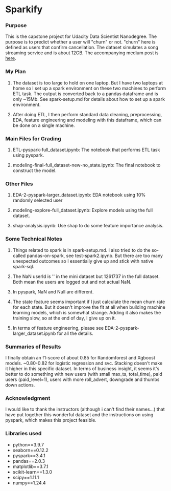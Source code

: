 # Sparkify

### Purpose
This is the capstone project for Udacity Data Scientist Nanodegree. The purpose is to predict whether a user will "churn" or not. "churn" here is defined as users that confirm cancellation. The dataset simulates a song streaming service and is about 12GB. The accompanying medium post is [here](https://medium.com/@mazhitu/sparkify-dataset-to-churn-or-not-bbe7dd868f80). 

### My Plan
1. The dataset is too large to hold on one laptop. But I have two laptops at home so I set up a spark environment on these two machines to perform ETL task. The output is converted back to a pandas dataframe and is only ~15Mb. See spark-setup.md for details about how to set up a spark environment.

2. After doing ETL, I then perform standard data cleaning, preprocessing, EDA, feature engineering and modeling with this dataframe, which can be done on a single machine.

### Main Files for Grading
1. ETL-pyspark-full_dataset.ipynb: The notebook that performs ETL task using pyspark.

2. modeling-final-full_dataset-new-no_state.ipynb: The final notebook to construct the model.

### Other Files
1. EDA-2-pyspark-larger_dataset.ipynb: EDA notebook using 10% randomly selected user

2. modeling-explore-full_dataset.ipynb: Explore models using the full dataset.

3. shap-analysis.ipynb: Use shap to do some feature importance analysis. 

### Some Technical Notes
1. Things related to spark is in spark-setup.md. I also tried to do the so-called pandas-on-spark, see test-spark2.ipynb. But there are too many unexpected outcomes so I essentially give up and stick with native spark-sql.

2. The NaN userId is '' in the mini dataset but 1261737 in the full dataset. Both mean the users are logged out and not actual NaN.

3. In pyspark, NaN and Null are different.

4. The state feature seems important if I just calculate the mean churn rate for each state. But it doesn't improve the fit at all when building machine learning models, which is somewhat strange. Adding it also makes the training slow, so at the end of day, I give up on it.

5. In terms of feature engineering, please see EDA-2-pyspark-larger_dataset.ipynb for all the details.

### Summaries of Results
I finally obtain an f1-score of about 0.85 for Randomforest and Xgboost models. ~0.80-0.82 for logistic regression and svc. Stacking doesn't make it higher in this specific dataset. In terms of business insight, it seems it's better to do something with new users (with small max_ts, total_time), paid users (paid_level=1), users with more roll_advert, downgrade and thumbs down actions.

### Acknowledgment
I would like to thank the instructors (although i can't find their names…) that have put together this wonderful dataset and the instructions on using pyspark, which makes this project feasible.

### Libraries used 
* python==3.9.7
* seaborn==0.12.2
* pyspark==3.4.1
* pandas==2.0.3
* matplotlib==3.7.1 
* scikit-learn==1.3.0 
* scipy==1.11.1
* numpy==1.24.4
